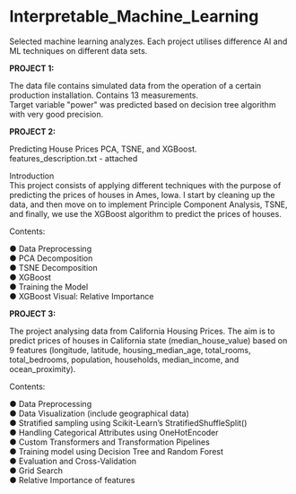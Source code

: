 # Interpretable_Machine_Learning
Selected machine learning analyzes. Each project utilises difference AI and ML techniques on different data sets.

**PROJECT 1:**

The data file contains simulated data from the operation of a certain production installation. Contains 13 measurements.<br> 
Target variable "power" was predicted based on decision tree algorithm with very good precision. <br> 

**PROJECT 2:**

Predicting House Prices PCA, TSNE, and XGBoost. <br> 
features_description.txt - attached

Introduction  <br> 
This project consists of applying different techniques with the purpose of predicting the prices of houses in Ames, Iowa. I start by cleaning up the data, and then move on to implement Principle Component Analysis, TSNE, and finally, we use the XGBoost algorithm to predict the prices of houses.

Contents:

● Data Preprocessing <br> 
● PCA Decomposition <br> 
● TSNE Decomposition <br> 
● XGBoost <br> 
● Training the Model <br> 
● XGBoost Visual: Relative Importance <br> 

**PROJECT 3:**

The project analysing data from California Housing Prices. The aim is to predict prices of houses in California state (median_house_value) based on 9 features (longitude, latitude, housing_median_age, total_rooms, total_bedrooms, population, households, median_income, and ocean_proximity).

Contents:

● Data Preprocessing <br> 
● Data Visualization (include geographical data) <br> 
● Stratified sampling using Scikit-Learn’s StratifiedShuffleSplit() <br> 
● Handling Categorical Attributes using OneHotEncoder <br> 
● Custom Transformers and Transformation Pipelines <br> 
● Training model using Decision Tree and Random Forest <br> 
● Evaluation and Cross-Validation <br> 
● Grid Search <br> 
● Relative Importance of features <br> 
